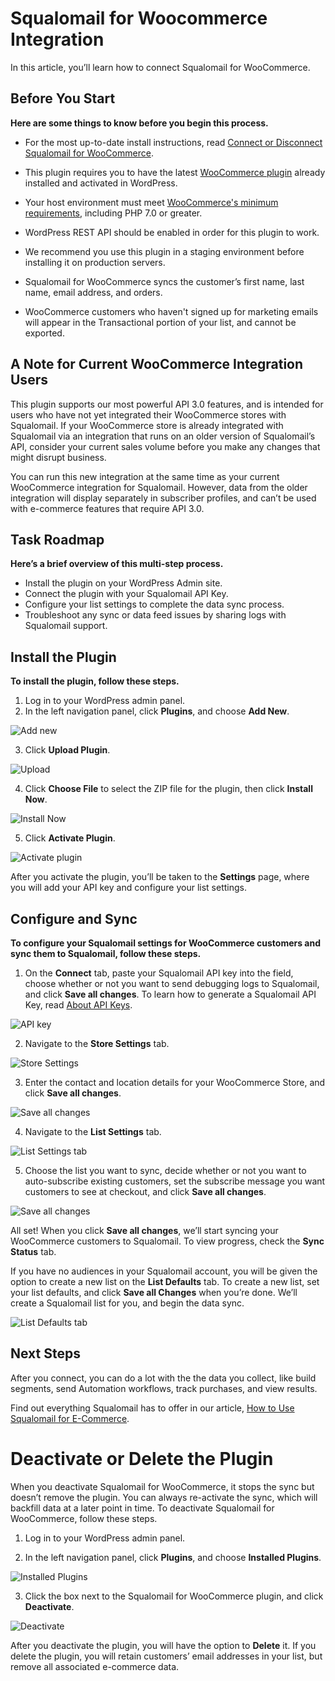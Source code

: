 # Squalomail for Woocommerce Integration

In this article, you’ll learn how to connect Squalomail for WooCommerce.

## Before You Start

**Here are some things to know before you begin this process.**

- For the most up-to-date install instructions, read [Connect or Disconnect Squalomail for WooCommerce](http://kb.squalomail.com/integrations/e-commerce/connect-or-disconnect-squalomail-for-woocommerce). 

- This plugin requires you to have the latest [WooCommerce plugin](https://wordpress.org/plugins/woocommerce) already installed and activated in WordPress. 

- Your host environment must meet [WooCommerce's minimum requirements](https://docs.woocommerce.com/document/server-requirements), including PHP 7.0 or greater.

- WordPress REST API should be enabled in order for this plugin to work.

- We recommend you use this plugin in a staging environment before installing it on production servers. 

- Squalomail for WooCommerce syncs the customer’s first name, last name, email address, and orders.

- WooCommerce customers who haven't signed up for marketing emails will appear in the Transactional portion of your list, and cannot be exported.

## A Note for Current WooCommerce Integration Users

This plugin supports our most powerful API 3.0 features, and is intended for users who have not yet integrated their WooCommerce stores with Squalomail. If your WooCommerce store is already integrated with Squalomail via an integration that runs on an older version of Squalomail’s API, consider your current sales volume before you make any changes that might disrupt business.

You can run this new integration at the same time as your current WooCommerce integration for Squalomail. However, data from the older integration will display separately in subscriber profiles, and can’t be used with e-commerce features that require API 3.0.

## Task Roadmap
**Here’s a brief overview of this multi-step process.**

- Install the plugin on your WordPress Admin site.
- Connect the plugin with your Squalomail API Key.
- Configure your list settings to complete the data sync process.
- Troubleshoot any sync or data feed issues by sharing logs with Squalomail support.

## Install the Plugin
**To install the plugin, follow these steps.**

1) Log in to your WordPress admin panel. 
2) In the left navigation panel, click **Plugins**, and choose **Add New**.

![Add new](https://cloud.githubusercontent.com/assets/6547700/18677991/a7622bcc-7f28-11e6-8e8c-9bbdfa9861c7.png)

3) Click **Upload Plugin**.

![Upload](https://cloud.githubusercontent.com/assets/6547700/18677997/a76dab82-7f28-11e6-98e4-4309739cd840.png)

4) Click **Choose File** to select the ZIP file for the plugin, then click **Install Now**.

![Install Now](https://cloud.githubusercontent.com/assets/6547700/18677988/a760949c-7f28-11e6-9e13-13c23d044ad4.png)

5) Click **Activate Plugin**.

![Activate plugin](https://cloud.githubusercontent.com/assets/6547700/18677990/a760d7c2-7f28-11e6-8741-12c1efa7a991.png)

After you activate the plugin, you’ll be taken to the **Settings** page, where you will add your API key and configure your list settings.

## Configure and Sync
**To configure your Squalomail settings for WooCommerce customers and sync them to Squalomail, follow these steps.**

1) On the **Connect** tab, paste your Squalomail API key into the field, choose whether or not you want to send debugging logs to Squalomail, and click **Save all changes**. To learn how to generate a Squalomail API Key, read [About API Keys](http://kb.squalomail.com/integrations/api-integrations/about-api-keys).

![API key](https://cloud.githubusercontent.com/assets/19805049/18877771/3fca90e8-849c-11e6-9e3a-161a7b3936dd.png)

2) Navigate to the **Store Settings** tab.

![Store Settings](https://cloud.githubusercontent.com/assets/6547700/18677998/a76e5640-7f28-11e6-9fd3-d66949fa1413.png)

3) Enter the contact and location details for your WooCommerce Store, and click **Save all changes**.

![Save all changes](https://cloud.githubusercontent.com/assets/6547700/18677996/a76d126c-7f28-11e6-9150-4b289d20f057.png)

4) Navigate to the **List Settings** tab. 

![List Settings tab](https://cloud.githubusercontent.com/assets/19805049/18878446/961221d0-849e-11e6-99bb-175c22bf921e.png)

5) Choose the list you want to sync, decide whether or not you want to auto-subscribe existing customers, set the subscribe message you want customers to see at checkout, and click **Save all changes**.

![Save all changes](https://cloud.githubusercontent.com/assets/19805049/18877772/3fd24162-849c-11e6-8442-79ec4550b8ac.png)

All set! When you click **Save all changes**, we’ll start syncing your WooCommerce customers to Squalomail. To view progress, check the **Sync Status** tab. 

If you have no audiences in your Squalomail account, you will be given the option to create a new list on the **List Defaults** tab. To create a new list, set your list defaults, and click **Save all Changes** when you’re done. We’ll create a Squalomail list for you, and begin the data sync.

![List Defaults tab](https://cloud.githubusercontent.com/assets/19805049/18956260/cffd3926-8628-11e6-9c68-9fe3c964c75c.png)

## Next Steps
After you connect, you can do a lot with the the data you collect, like build segments, send Automation workflows, track purchases, and view results.

Find out everything Squalomail has to offer in our article, [How to Use Squalomail for E-Commerce](http://kb.squalomail.com/integrations/e-commerce/how-to-use-squalomail-for-e-commerce).

# Deactivate or Delete the Plugin
When you deactivate Squalomail for WooCommerce, it stops the sync but doesn’t remove the plugin. You can always re-activate the sync, which will backfill data at a later point in time.
To deactivate Squalomail for WooCommerce, follow these steps.

1) Log in to your WordPress admin panel. 

2) In the left navigation panel, click **Plugins**, and choose **Installed Plugins**.

![Installed Plugins](https://cloud.githubusercontent.com/assets/6547700/18677993/a76542ee-7f28-11e6-99dd-cfd6c1f5c24a.png)

3) Click the box next to the Squalomail for WooCommerce plugin, and click **Deactivate**.	

![Deactivate](https://cloud.githubusercontent.com/assets/6547700/18677992/a762b844-7f28-11e6-9679-8d6c6a1d731d.png)

After you deactivate the plugin, you will have the option to **Delete** it. If you delete the plugin, you will retain customers’ email addresses in your list, but remove all associated e-commerce data. 
